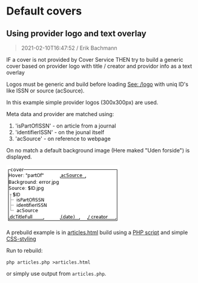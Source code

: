 # Default covers 
## Using provider logo and text overlay
> 2021-02-10T16:47:52 / Erik Bachmann

IF a cover is not provided by Cover Service 
THEN try to build a generic cover based on  provider logo with title / creator and providor info as a text overlay

Logos must be generic and build before loading [See: /logo](/logo) with uniq ID's like ISSN or source (acSource).

In this example simple provider logos (300x300px) are used. 

Meta data and provider are matched using:
1. 'isPartOfISSN' - on article from a journal
1. 'identifierISSN' - on the jounal itself
1. 'acSource' - on reference to webpage

On no match a default background image (Here maked "Uden forside") is displayed.

![Wireframe](generic-article.jpg)

A prebuild example is in [articles.html](articles.html) build using a [PHP script](articles.php) and simple [CSS-styling](mystyle.css)

Run to rebuild:
```
php articles.php >articles.html
```
or simply use output from `articles.php`.
